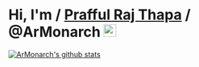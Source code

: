 # Hi, I'm / [Prafful Raj Thapa](http://ardev.site/) / @ArMonarch <img src="https://media.giphy.com/media/hvRJCLFzcasrR4ia7z/giphy.gif" width=25>

[![ArMonarch's github stats](https://github-readme-stats.vercel.app/api?username=ArMonarch&show_icons=true)](https://github.com/ArMonarch)




